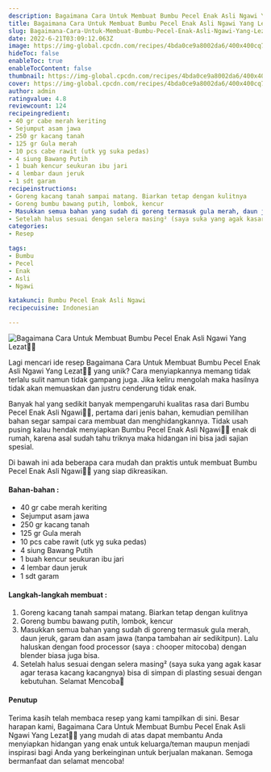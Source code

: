 ```yaml
---
description: Bagaimana Cara Untuk Membuat Bumbu Pecel Enak Asli Ngawi Yang Lezat"
title: Bagaimana Cara Untuk Membuat Bumbu Pecel Enak Asli Ngawi Yang Lezat
slug: Bagaimana-Cara-Untuk-Membuat-Bumbu-Pecel-Enak-Asli-Ngawi-Yang-Lezat
date: 2022-6-21T03:09:12.063Z
image: https://img-global.cpcdn.com/recipes/4bda0ce9a8002da6/400x400cq70/photo.jpg
hideToc: false
enableToc: true
enableTocContent: false
thumbnail: https://img-global.cpcdn.com/recipes/4bda0ce9a8002da6/400x400cq70/photo.jpg
cover: https://img-global.cpcdn.com/recipes/4bda0ce9a8002da6/400x400cq70/photo.jpg
author: admin
ratingvalue: 4.8
reviewcount: 124
recipeingredient:
- 40 gr cabe merah keriting
- Sejumput asam jawa
- 250 gr kacang tanah
- 125 gr Gula merah
- 10 pcs cabe rawit (utk yg suka pedas)
- 4 siung Bawang Putih
- 1 buah kencur seukuran ibu jari
- 4 lembar daun jeruk
- 1 sdt garam
recipeinstructions:
- Goreng kacang tanah sampai matang. Biarkan tetap dengan kulitnya
- Goreng bumbu bawang putih, lombok, kencur
- Masukkan semua bahan yang sudah di goreng termasuk gula merah, daun jeruk, garam dan asam jawa (tanpa tambahan air sedikitpun). Lalu haluskan dengan food processor (saya : chooper mitocoba) dengan blender biasa juga bisa.
- Setelah halus sesuai dengan selera masing² (saya suka yang agak kasar agar terasa kacang kacangnya) bisa di simpan di plasting sesuai dengan kebutuhan. Selamat Mencoba🤗
categories:
- Resep

tags:
- Bumbu
- Pecel
- Enak
- Asli
- Ngawi

katakunci: Bumbu Pecel Enak Asli Ngawi
recipecuisine: Indonesian

---
```


![Bagaimana Cara Untuk Membuat Bumbu Pecel Enak Asli Ngawi Yang Lezat👩‍🍳](https://img-global.cpcdn.com/recipes/4bda0ce9a8002da6/400x400cq70/photo.jpg)

Lagi mencari ide resep Bagaimana Cara Untuk Membuat Bumbu Pecel Enak Asli Ngawi Yang Lezat👩‍🍳 yang unik? Cara menyiapkannya memang tidak terlalu sulit namun tidak gampang juga. Jika keliru mengolah maka hasilnya tidak akan memuaskan dan justru cenderung tidak enak.

Banyak hal yang sedikit banyak mempengaruhi kualitas rasa dari Bumbu Pecel Enak Asli Ngawi👩‍🍳, pertama dari jenis bahan, kemudian pemilihan bahan segar sampai cara membuat dan menghidangkannya. Tidak usah pusing kalau hendak menyiapkan Bumbu Pecel Enak Asli Ngawi👩‍🍳 enak di rumah, karena asal sudah tahu triknya maka hidangan ini bisa jadi sajian spesial.

Di bawah ini ada beberapa cara mudah dan praktis untuk membuat Bumbu Pecel Enak Asli Ngawi👩‍🍳 yang siap dikreasikan.

<!--inarticleads1-->

#### Bahan-bahan :

- 40 gr cabe merah keriting
- Sejumput asam jawa
- 250 gr kacang tanah
- 125 gr Gula merah
- 10 pcs cabe rawit (utk yg suka pedas)
- 4 siung Bawang Putih
- 1 buah kencur seukuran ibu jari
- 4 lembar daun jeruk
- 1 sdt garam

<!--inarticleads2-->

#### Langkah-langkah membuat :

1. Goreng kacang tanah sampai matang. Biarkan tetap dengan kulitnya
1. Goreng bumbu bawang putih, lombok, kencur
1. Masukkan semua bahan yang sudah di goreng termasuk gula merah, daun jeruk, garam dan asam jawa (tanpa tambahan air sedikitpun). Lalu haluskan dengan food processor (saya : chooper mitocoba) dengan blender biasa juga bisa.
1. Setelah halus sesuai dengan selera masing² (saya suka yang agak kasar agar terasa kacang kacangnya) bisa di simpan di plasting sesuai dengan kebutuhan. Selamat Mencoba🤗

#### Penutup

Terima kasih telah membaca resep yang kami tampilkan di sini. Besar harapan kami, Bagaimana Cara Untuk Membuat Bumbu Pecel Enak Asli Ngawi Yang Lezat👩‍🍳 yang mudah di atas dapat membantu Anda menyiapkan hidangan yang enak untuk keluarga/teman maupun menjadi inspirasi bagi Anda yang berkeinginan untuk berjualan makanan. Semoga bermanfaat dan selamat mencoba!